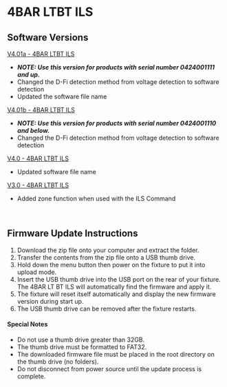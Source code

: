 # 4BAR LTBT ILS

## Software Versions

[V4.01a - 4BAR LTBT ILS](https://github.com/Chauvet-DJ/4BARLTBTILS/blob/a116f6da1588c90cfe6d725e4f6dea93ab033db7/firmware/V4.01a_06-30-24.zip)
- ***NOTE: Use this version for products with serial number 0424001111 and up.***
- Changed the D-Fi detection method from voltage detection to software detection
- Updated the software file name

[V4.01b - 4BAR LTBT ILS](https://github.com/Chauvet-DJ/4BARLTBTILS/blob/a116f6da1588c90cfe6d725e4f6dea93ab033db7/firmware/V4.01b_06-30-24.zip)
- ***NOTE: Use this version for products with serial number 0424001110 and below.***
- Changed the D-Fi detection method from voltage detection to software detection

[V4.0 - 4BAR LTBT ILS](https://github.com/Chauvet-DJ/4BARLTBTILS/blob/a116f6da1588c90cfe6d725e4f6dea93ab033db7/firmware/V4.0_03-15-24.zip)
- Updated software file name

[V3.0 - 4BAR LTBT ILS](https://github.com/Chauvet-DJ/4BARLTBTILS/blob/a116f6da1588c90cfe6d725e4f6dea93ab033db7/firmware/V3.0_12-05-23.zip)
- Added zone function when used with the ILS Command

&nbsp;

## Firmware Update Instructions
1. Download the zip file onto your computer and extract the folder.
2. Transfer the contents from the zip file onto a USB thumb drive.
3. Hold down the menu button then power on the fixture to put it into upload mode.
4. Insert the USB thumb drive into the USB port on the rear of your fixture. The 4BAR LT BT ILS will automatically find the firmware and apply it.
5. The fixture will reset itself automatically and display the new firmware version during start up.
6. The USB thumb drive can be removed after the fixture restarts.

#### Special Notes
* Do not use a thumb drive greater than 32GB.
* The thumb drive must be formatted to FAT32.
* The downloaded firmware file must be placed in the root directory on the thumb drive (no folders).
* Do not disconnect from power source until the update process is complete.
